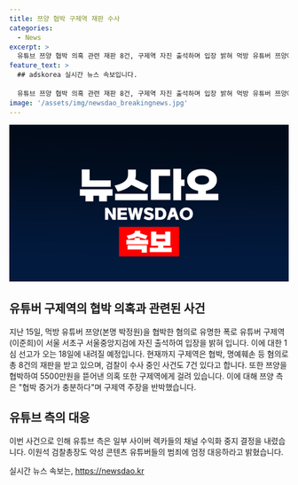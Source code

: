 ```yaml
---
title: 쯔양 협박 구제역 재판 수사
categories:
  - News
excerpt: >
  유튜브 쯔양 협박 의혹 관련 재판 8건, 구제역 자진 출석하며 입장 밝혀 먹방 유튜버 쯔양에게 협박 의혹을 받는 유튜버 구제역이 8건의 재판을 받고 있는 가운데, 검찰의 추가 수사로 더 늘어날 전망이다. 수원지법에서 명예훼손 혐의로 기소된 구제역에 대한 1심 선고가 오는 18일 예정되어 있다. 현장에서는 쯔양 측이 구제역을 대상으로 법적 대응에 나설 예정이며, 유튜브 플랫폼도 일부 채널 수익화를 중지하는 등의 조치를 취하고 있어 사회적 논란이 계속될 전망이다.
feature_text: >
  ## adskorea 실시간 뉴스 속보입니다.

  유튜브 쯔양 협박 의혹 관련 재판 8건, 구제역 자진 출석하며 입장 밝혀 먹방 유튜버 쯔양에게 협박 의혹을 받는 유튜버 구제역이 8건의 재판을 받고 있는 가운데, 검찰의 추가 수사로 더 늘어날 전망이다. 수원지법에서 명예훼손 혐의로 기소된 구제역에 대한 1심 선고가 오는 18일 예정되어 있다. 현장에서는 쯔양 측이 구제역을 대상으로 법적 대응에 나설 예정이며, 유튜브 플랫폼도 일부 채널 수익화를 중지하는 등의 조치를 취하고 있어 사회적 논란이 계속될 전망이다.
image: '/assets/img/newsdao_breakingnews.jpg'
---
```


<p><img src="/assets/img/newsdao_breakingnews.jpg" alt="adskorea 속보" /></p>

<h2 data-ke-size="size26">유튜버 구제역의 협박 의혹과 관련된 사건</h2>

<p data-ke-size="size16">지난 15일, 먹방 유튜버 쯔양(본명 박정원)을 협박한 혐의로 유명한 폭로 유튜버 구제역(이준희)이 서울 서초구 서울중앙지검에 자진 출석하여 입장을 밝혀 입니다. 이에 대한 1심 선고가 오는 18일에 내려질 예정입니다. 현재까지 구제역은 협박, 명예훼손 등 혐의로 총 8건의 재판을 받고 있으며, 검찰이 수사 중인 사건도 7건 있다고 합니다. 또한 쯔양을 협박하여 5500만원을 뜯어낸 의혹 또한 구제역에게 걸려 있습니다. 이에 대해 쯔양 측은 "협박 증거가 충분하다"며 구제역 주장을 반박했습니다.</p>

<h2 data-ke-size="size26">유튜브 측의 대응</h2>

<p data-ke-size="size16">이번 사건으로 인해 유튜브 측은 일부 사이버 렉카들의 채널 수익화 중지 결정을 내렸습니다. 이원석 검찰총장도 악성 콘텐츠 유튜버들의 범죄에 엄정 대응하라고 밝혔습니다.</p>
실시간 뉴스 속보는, <a href="https://newsdao.kr" rel="dofollow">https://newsdao.kr</a>


